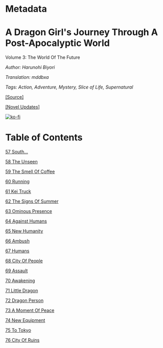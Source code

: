 # Metadata

# A Dragon Girl's Journey Through A Post-Apocalyptic World
  
Volume 3: The World Of The Future

_Author:_ _Harunohi Biyori_

_Translation: mddbxa_

_Tags: Action, Adventure, Mystery, Slice of Life, Supernatural_

[\[Source\]](https://ncode.syosetu.com/n4711in/)

[\[Novel Updates\]](https://www.novelupdates.com/series/a-dragon-girls-journey-through-a-post-apocalyptic-world/)


[![ko-fi](https://ko-fi.com/img/githubbutton_sm.svg)](https://ko-fi.com/I2I117SQUE)



# Table of Contents

[57 South…](./chapters/section_0001.md)

[58 The Unseen](./chapters/section_0002.md)

[59 The Smell Of Coffee](./chapters/section_0003.md)

[60 Running](./chapters/section_0004.md)

[61 Kei Truck](./chapters/section_0005.md)

[62 The Signs Of Summer](./chapters/section_0006.md)

[63 Ominous Presence](./chapters/section_0007.md)

[64 Against Humans](./chapters/section_0008.md)

[65 New Humanity](./chapters/section_0009.md)

[66 Ambush](./chapters/section_0010.md)

[67 Humans](./chapters/section_0011.md)

[68 City Of People](./chapters/section_0012.md)

[69 Assault](./chapters/section_0013.md)

[70 Awakening](./chapters/section_0014.md)

[71 Little Dragon](./chapters/section_0015.md)

[72 Dragon Person](./chapters/section_0016.md)

[73 A Moment Of Peace](./chapters/section_0017.md)

[74 New Equipment](./chapters/section_0018.md)

[75 To Tokyo](./chapters/section_0019.md)

[76 City Of Ruins](./chapters/section_0020.md)
